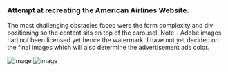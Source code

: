 ### Attempt at recreating the American Airlines Website.
The most challenging obstacles faced were the form complexity and div positioning so the content sits on top of the carousel. 
Note - Adobe images had not been licensed yet hence the watermark. I have not yet decided on the final images which will also determine the advertisement ads color.

![image](https://cloud.githubusercontent.com/assets/18251657/21745337/873504f8-d4f7-11e6-8ada-c7c9d104fba7.png)
![image](https://cloud.githubusercontent.com/assets/18251657/21745341/914cbf3a-d4f7-11e6-9fa9-7004a204cdd0.png)
